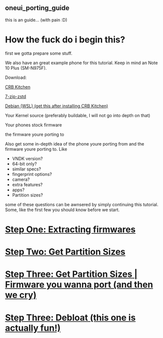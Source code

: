 ## oneui_porting_guide
this is an guide... (with pain :D)

# How the fuck do i begin this?

first we gotta prepare some stuff.

We also have an great example phone for this tutorial.
Keep in mind an Note 10 Plus (SM-N975F).

Download:

[CRB Kitchen](https://xdaforums.com/t/crb-android-kitchen-windows-tool-v3-3-8.3947779/)

[7-zip-zstd](https://github.com/mcmilk/7-Zip-zstd)

[Debian (WSL) (get this after installing CRB Kitchen)](https://apps.microsoft.com/detail/9msvkqc78pk6?hl=en-us&gl=US)

Your Kernel source (preferably buildable, I will not go into depth on that)

Your phones stock firmware

the firmware youre porting to


Also get some in-depth idea of the phone youre porting from and the firmware youre porting to. Like 

- VNDK version?
- 64-bit only?
- similar specs?
- fingerprint options?
- camera?
- extra features?
- apps?
- Partition sizes?

some of these questions can be awnsered by simply continuing this tutorial. Some, like the first few you should know before we start.

# [Step One: Extracting firmwares](./extrfw.md)

# [Step Two: Get Partition Sizes](./prtsiz.md)

# [Step Three: Get Partition Sizes | Firmware you wanna port (and then we cry) ](./prtsiz2.md)

# [Step Three: Debloat (this one is actually fun!) ](./debloat.md)